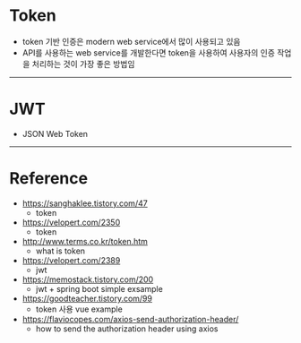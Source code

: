 # Token
- token 기반 인증은 modern web service에서 많이 사용되고 있음
- API를 사용하는 web service를 개발한다면 token을 사용하여 사용자의 인증 작업을 처리하는 것이 가장 좋은 방법임

---

# JWT
- JSON Web Token

---

# Reference

- https://sanghaklee.tistory.com/47
	- token
- https://velopert.com/2350
	- token
- http://www.terms.co.kr/token.htm	
	- what is token
- https://velopert.com/2389
	- jwt
- https://memostack.tistory.com/200
  - jwt + spring boot simple exsample
- https://goodteacher.tistory.com/99
	- token 사용 vue example
- https://flaviocopes.com/axios-send-authorization-header/
	- how to send the authorization header using axios
